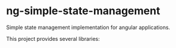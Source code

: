 # ng-simple-state-management

Simple state management implementation for angular applications.

This project provides several libraries:

